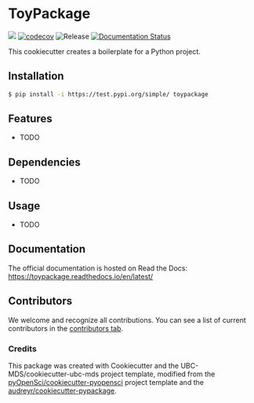 # ToyPackage 

![](https://github.com/kshahnazari/toypackage/workflows/build/badge.svg) [![codecov](https://codecov.io/gh/kshahnazari/toypackage/branch/main/graph/badge.svg)](https://codecov.io/gh/kshahnazari/toypackage) ![Release](https://github.com/kshahnazari/toypackage/workflows/Release/badge.svg) [![Documentation Status](https://readthedocs.org/projects/toypackage/badge/?version=latest)](https://toypackage.readthedocs.io/en/latest/?badge=latest)

This cookiecutter creates a boilerplate for a Python project.

## Installation

```bash
$ pip install -i https://test.pypi.org/simple/ toypackage
```

## Features

- TODO

## Dependencies

- TODO

## Usage

- TODO

## Documentation

The official documentation is hosted on Read the Docs: https://toypackage.readthedocs.io/en/latest/

## Contributors

We welcome and recognize all contributions. You can see a list of current contributors in the [contributors tab](https://github.com/kshahnazari/toypackage/graphs/contributors).

### Credits

This package was created with Cookiecutter and the UBC-MDS/cookiecutter-ubc-mds project template, modified from the [pyOpenSci/cookiecutter-pyopensci](https://github.com/pyOpenSci/cookiecutter-pyopensci) project template and the [audreyr/cookiecutter-pypackage](https://github.com/audreyr/cookiecutter-pypackage).
